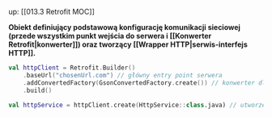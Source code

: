up: [[013.3 Retrofit MOC]]

**Obiekt definiujący podstawową konfigurację komunikacji sieciowej (przede wszystkim punkt wejścia do serwera i [[Konwerter Retrofit|konwerter]]) oraz tworzący [[Wrapper HTTP|serwis-interfejs HTTP]].**

```kotlin
val httpClient = Retrofit.Builder()
	.baseUrl("chosenUrl.com") // główny entry point serwera
	.addConvertedFactory(GsonConvertedFactory.create()) // konwerter dla biblioteki GSON; są różne konwertery, wybór konkretnego zależy od formatu danych przychodzących z serwera
	.build()
	
val httpService = httpClient.create(HttpService::class.java) // utworzenie serwisu

```